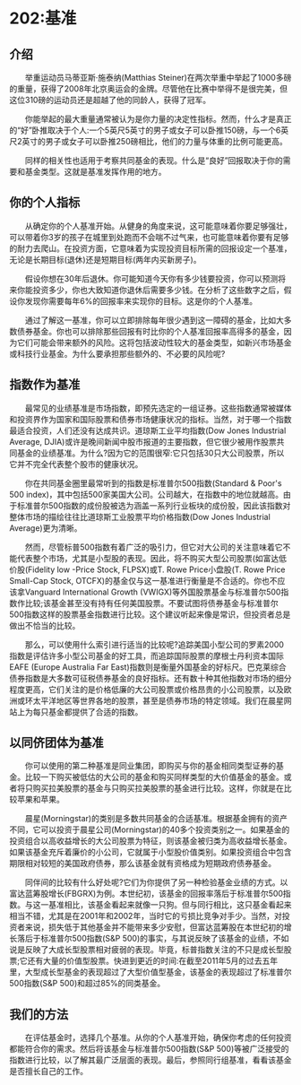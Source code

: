 # 202:基准
## 介绍
　　举重运动员马蒂亚斯·施泰纳(Matthias Steiner)在两次举重中举起了1000多磅的重量，获得了2008年北京奥运会的金牌。尽管他在比赛中举得不是很完美，但这位310磅的运动员还是超越了他的同龄人，获得了冠军。

　　你能举起的最大重量通常被认为是你力量的决定性指标。然而，什么才是真正的“好”卧推取决于个人:一个5英尺5英寸的男子或女子可以卧推150磅，与一个6英尺2英寸的男子或女子可以卧推250磅相比，他们的力量与体重的比例可能更高。

　　同样的相关性也适用于考察共同基金的表现。什么是“良好”回报取决于你的需要和基金类型。这就是基准发挥作用的地方。

## 你的个人指标

　　从确定你的个人基准开始。从健身的角度来说，这可能意味着你要足够强壮，可以带着你3岁的孩子在城里到处跑而不会喘不过气来，也可能意味着你要有足够的耐力去爬山。在投资方面，它意味着为实现投资目标所需的回报设定一个基准，无论是长期目标(退休)还是短期目标(两年内买新房子)。

　　假设你想在30年后退休。你可能知道今天你有多少钱要投资，你可以预测将来你能投资多少，你也大致知道你退休后需要多少钱。在分析了这些数字之后，假设你发现你需要每年6%的回报率来实现你的目标。这是你的个人基准。

　　通过了解这一基准，你可以立即排除每年很少遇到这一障碍的基金，比如大多数债券基金。你也可以排除那些回报有时比你的个人基准回报率高得多的基金，因为它们可能会带来额外的风险。这将包括波动性较大的基金类型，如新兴市场基金或科技行业基金。为什么要承担那些额外的、不必要的风险呢?

## 指数作为基准

　　最常见的业绩基准是市场指数，即预先选定的一组证券。这些指数通常被媒体和投资界作为国家和国际股票和债券市场健康状况的指标。当然，对于哪一个指数最适合投资，人们还没有达成共识。道琼斯工业平均指数(Dow Jones Industrial Average, DJIA)或许是晚间新闻中股市报道的主要指数，但它很少被用作股票共同基金的业绩基准。为什么?因为它的范围很窄:它只包括30只大公司股票，所以它并不完全代表整个股市的健康状况。

　　你在共同基金圈里最常听到的指数是标准普尔500指数(Standard & Poor's 500 index)，其中包括500家美国大公司。公司越大，在指数中的地位就越高。由于标准普尔500指数的成份股被选为涵盖一系列行业板块的成份股，因此该指数对整体市场的描绘往往比道琼斯工业股票平均价格指数(Dow Jones Industrial Average)更为清晰。

　　然而，尽管标普500指数有着广泛的吸引力，但它对大公司的关注意味着它不能代表整个市场，尤其是小型股的表现。因此，将不购买大型公司股票(如富达低价股(Fidelity low -Price Stock, FLPSX)或T. Rowe Price小盘股(T. Rowe Price Small-Cap Stock, OTCFX)的基金仅与这一基准进行衡量是不合适的。你也不应该拿Vanguard International Growth (VWIGX)等外国股票基金与标准普尔500指数作比较;该基金甚至没有持有任何美国股票。不要试图将债券基金与标准普尔500指数这样的股票基金指数进行比较。这个建议听起来像是常识，但投资者总是做出不恰当的比较。

　　那么，可以使用什么索引进行适当的比较呢?追踪美国小型公司的罗素2000指数是评估许多小型公司基金的好工具，而追踪国际股票的摩根士丹利资本国际EAFE (Europe Australia Far East)指数则是衡量外国基金的好标尺。巴克莱综合债券指数是大多数可征税债券基金的良好指标。还有数十种其他指数对市场的细分程度更高，它们关注的是价格低廉的大公司股票或价格昂贵的小公司股票，以及欧洲或环太平洋地区等世界各地的股票，甚至是债券市场的特定领域。我们在晨星网站上为每只基金都提供了合适的指数。

## 以同侪团体为基准

　　你可以使用的第二种基准是同业集团，即购买与你的基金相同类型证券的基金。比较一下购买被低估的大公司的基金和购买同样类型的大价值基金的基金。或者将只购买拉美股票的基金与只购买拉美股票的基金进行比较。这样，你就是在比较苹果和苹果。

　　晨星(Morningstar)的类别是多数共同基金的合适基准。根据基金拥有的资产不同，它可以投资于晨星公司(Morningstar)的40多个投资类别之一。如果基金的投资组合以高收益增长的大公司股票为特征，则该基金被归类为高收益增长基金。如果该基金充斥着廉价的小公司，它就属于小型股价值类别。如果投资组合中包含期限相对较短的美国政府债券，那么该基金就有资格成为短期政府债券基金。

　　同伴间的比较有什么好处呢?它们为你提供了另一种检验基金业绩的方式。以富达蓝筹股增长(FBGRX)为例。本世纪初，该基金的回报率落后于标准普尔500指数。与这一基准相比，该基金看起来就像一只狗。但与同行相比，这只基金看起来相当不错，尤其是在2001年和2002年，当时它的亏损比竞争对手少。当然，对投资者来说，损失低于其他基金并不能带来多少安慰，但富达蓝筹股在本世纪初的增长落后于标准普尔500指数(S&P 500)的事实，与其说反映了该基金的业绩，不如说是反映了大成长型股票相对疲弱的表现。毕竟，标普指数关注的不只是成长型股票;它还有大量的价值型股票。快进到更近的时间:在截至2011年5月的过去五年里，大型成长型基金的表现超过了大型价值型基金，该基金的表现超过了标准普尔500指数(S&P 500)和超过85%的同类基金。

## 我们的方法

　　在评估基金时，选择几个基准。从你的个人基准开始，确保你考虑的任何投资都能符合你的需求。然后将该基金与标准普尔500指数(S&P 500)等被广泛接受的指数进行比较，以了解其最广泛层面的表现。最后，参照同行组基准，看看该基金是否擅长自己的工作。
